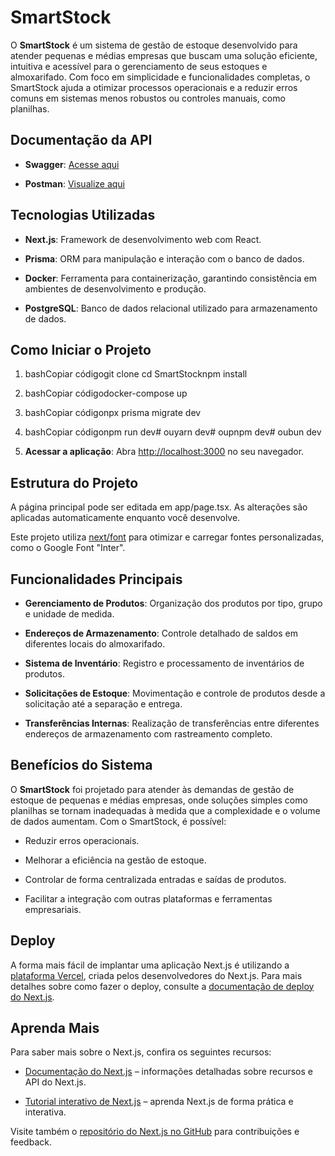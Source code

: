 SmartStock
==========

O **SmartStock** é um sistema de gestão de estoque desenvolvido para atender pequenas e médias empresas que buscam uma solução eficiente, intuitiva e acessível para o gerenciamento de seus estoques e almoxarifado. Com foco em simplicidade e funcionalidades completas, o SmartStock ajuda a otimizar processos operacionais e a reduzir erros comuns em sistemas menos robustos ou controles manuais, como planilhas.

Documentação da API
-------------------

*   **Swagger**: [Acesse aqui](https://app.swaggerhub.com/apis/PESSONIGS/SmartStock/1.0.0#/)
    
*   **Postman**: [Visualize aqui](https://documenter.getpostman.com/view/39038855/2sAY518KyZ)
    

Tecnologias Utilizadas
----------------------

*   **Next.js**: Framework de desenvolvimento web com React.
    
*   **Prisma**: ORM para manipulação e interação com o banco de dados.
    
*   **Docker**: Ferramenta para containerização, garantindo consistência em ambientes de desenvolvimento e produção.
    
*   **PostgreSQL**: Banco de dados relacional utilizado para armazenamento de dados.
    

Como Iniciar o Projeto
----------------------

1.  bashCopiar códigogit clone cd SmartStocknpm install
    
2.  bashCopiar códigodocker-compose up
    
3.  bashCopiar códigonpx prisma migrate dev
    
4.  bashCopiar códigonpm run dev# ouyarn dev# oupnpm dev# oubun dev
    
5.  **Acessar a aplicação**: Abra [http://localhost:3000](http://localhost:3000) no seu navegador.
    

Estrutura do Projeto
--------------------

A página principal pode ser editada em app/page.tsx. As alterações são aplicadas automaticamente enquanto você desenvolve.

Este projeto utiliza [next/font](https://nextjs.org/docs/basic-features/font-optimization) para otimizar e carregar fontes personalizadas, como o Google Font "Inter".

Funcionalidades Principais
--------------------------

*   **Gerenciamento de Produtos**: Organização dos produtos por tipo, grupo e unidade de medida.
    
*   **Endereços de Armazenamento**: Controle detalhado de saldos em diferentes locais do almoxarifado.
    
*   **Sistema de Inventário**: Registro e processamento de inventários de produtos.
    
*   **Solicitações de Estoque**: Movimentação e controle de produtos desde a solicitação até a separação e entrega.
    
*   **Transferências Internas**: Realização de transferências entre diferentes endereços de armazenamento com rastreamento completo.
    

Benefícios do Sistema
---------------------

O **SmartStock** foi projetado para atender às demandas de gestão de estoque de pequenas e médias empresas, onde soluções simples como planilhas se tornam inadequadas à medida que a complexidade e o volume de dados aumentam. Com o SmartStock, é possível:

*   Reduzir erros operacionais.
    
*   Melhorar a eficiência na gestão de estoque.
    
*   Controlar de forma centralizada entradas e saídas de produtos.
    
*   Facilitar a integração com outras plataformas e ferramentas empresariais.
    

Deploy
------

A forma mais fácil de implantar uma aplicação Next.js é utilizando a [plataforma Vercel](https://vercel.com/new?utm_medium=default-template&filter=next.js&utm_source=create-next-app&utm_campaign=create-next-app-readme), criada pelos desenvolvedores do Next.js. Para mais detalhes sobre como fazer o deploy, consulte a [documentação de deploy do Next.js](https://nextjs.org/docs/deployment).

Aprenda Mais
------------

Para saber mais sobre o Next.js, confira os seguintes recursos:

*   [Documentação do Next.js](https://nextjs.org/docs) – informações detalhadas sobre recursos e API do Next.js.
    
*   [Tutorial interativo de Next.js](https://nextjs.org/learn) – aprenda Next.js de forma prática e interativa.
    

Visite também o [repositório do Next.js no GitHub](https://github.com/vercel/next.js) para contribuições e feedback.
